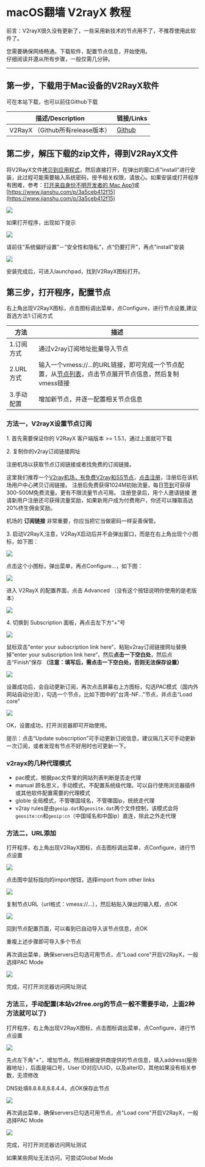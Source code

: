 # macOS翻墙 V2rayX 教程

前言：V2rayX很久没有更新了，一些采用新技术的节点用不了，不推荐使用此软件了。

您需要确保网络畅通。下载软件，配置节点信息，开始使用。  
仔细阅读并遵从所有步骤，一般仅需几分钟。

* * *

第一步，下载用于Mac设备的V2RayX软件
----------------------

可在本站下载，也可以前往Github下载

|描述/Description|链接/Links|
|--- |--- |
|V2RayX （Github所有release版本）|[Github](https://github.com/Cenmrev/V2RayX/releases)|

第二步，解压下载的zip文件，得到V2RayX文件
-------------------------

将V2RayX文件[拷贝到应用程式](https://www.google.com/search?q=Mac+%E6%8B%B7%E8%B4%9D%E7%A8%8B%E5%BA%8F%E5%88%B0%E5%BA%94%E7%94%A8%E7%A8%8B%E5%BA%8F)，然后直接打开，在弹出的窗口点"install"进行安装，此过程可能需要输入系统密码，授予相关权限，请放心。如果安装或打开程序有困难，参考：[打开来自身份不明开发者的 Mac App1](https://support.apple.com/zh-cn/guide/mac-help/mh40616/mac)或[https://www.jianshu.com/p/3a5ceb412f15](https://www.jianshu.com/p/3a5ceb412f15)

![](https://v2free.org/docs/SSPanel/macOS/V2rayX_files/mac-03.png)

如果打开程序，出现如下提示

![](https://v2free.org/docs/SSPanel/macOS/V2rayX_files/mac-01.png)

请前往“系统偏好设置”－“安全性和隐私”，点“仍要打开”，再点"install"安装

![](https://v2free.org/docs/SSPanel/macOS/V2rayX_files/mac-02.png)

安装完成后，可进入launchpad，找到V2RayX图标打开。

第三步，打开程序，配置节点
-------------

右上角出现V2RayX图标，点击图标调出菜单，点Configure，进行节点设置,建议首选方法1:订阅方式

|方法|描述|
|--- |--- |
|1.订阅方式|通过v2ray订阅地址批量导入节点|
|2.URL方式|输入一个vmess://...的URL链接，即可完成一个节点配置，从[节点列表](/user/node)，点击节点展开节点信息，然后复制vmess链接|
|3.手动配置|增加新节点，并逐一配置相关节点信息|

### 方法一，V2rayX设置节点订阅

1\. 首先需要保证你的 V2RayX 客户端版本 >= 1.5.1，通过上面就可下载

2\. 复制你的v2ray订阅链接网址


注册机场以获取节点订阅链接或者找免费的订阅链接。

这里我们推荐一个[V2ray机场，有免费V2ray和SS节点](https://github.com/bannedbook/fanqiang/wiki/V2ray%E6%9C%BA%E5%9C%BA)，[点击注册](https://w1.v2dns.xyz/auth/register?code=cd79)，注册后在该机场用户中心拷贝订阅链接。
注册后免费获得1024M初始流量，每日[签到](https://raw.githubusercontent.com/bannedbook/fanqiang/master/v2ss/images/checkin.jpg)可获得300-500M免费流量。更有不限流量节点可用。
注册登录后，用个人邀请链接 邀请新用户注册还可获得流量奖励，如果新用户成为付费用户，你还可以赚取高达20%终生佣金奖励。

机场的 **订阅链接** 非常重要，你应当把它当做密码一样妥善保管。

3\. 启动V2RayX,注意，V2RayX启动后并不会弹出窗口，而是在右上角出现个小图标，如下图：

![](https://v2free.org/docs/SSPanel/macOS/V2rayX_files/v2rayx1.jpg)

点击这个小图标，弹出菜单，再点Configure...，如下图：

![](https://v2free.org/docs/SSPanel/macOS/V2rayX_files/v2rayx2.jpg)

进入 V2RayX 的配置界面，点击 Advanced （没有这个按钮说明你使用的是老版本）

![](https://v2free.org/docs/SSPanel/macOS/V2rayX_files/v2rayx3.jpg)

4\. 切换到 Subscription 面板，再点击左下方“+”号

![](https://v2free.org/docs/SSPanel/macOS/V2rayX_files/v2rayx4.jpg)

鼠标双击”enter your subscription link here“，粘贴v2ray订阅链接网址替换掉”enter your subscription link here“，然后**点击一下空白处**，然后点击“Finish”保存 **（注意：填写后，需点击一下空白处，否则无法保存设置）**

![](https://v2free.org/docs/SSPanel/macOS/V2rayX_files/v2rayx5.png)

设置成功后，会自动更新订阅，再次点击屏幕右上方图标，勾选PAC模式（国内外网站自动分流），勾选一个节点，比如下图中的"台湾-NF..."节点，并点击“Load core”

![](https://v2free.org/docs/SSPanel/macOS/V2rayX_files/v2rayx6.png)

OK，设置成功，打开浏览器即可开始使用。

提示：点击“Update subscription”可手动更新订阅信息，建议隔几天可手动更新一次订阅，或者发现有节点不好用时也可更新一下。

### v2rayx的几种代理模式

*   pac模式，根据pac文件里的网站列表判断是否走代理
*   manual 顾名思义，手动模式，不配置系统级代理。可以自行使用浏览器插件或其他软件配置需要的代理模式
*   globle 全局模式，不管哪国域名，不管哪国ip，统统走代理
*   v2ray rules是由`geoip.dat`和`geosite.dat`两个文件控制，该模式会将`geosite:cn`和`geoip:cn`（中国域名和中国ip）直连，除此之外走代理

### 方法二，URL添加

打开程序，右上角出现V2RayX图标，点击图标调出菜单，点Configure，进行节点设置

![](https://v2free.org/docs/SSPanel/macOS/V2rayX_files/mac-04.png)

点击图中鼠标指向的import按钮，选择import from other links

![](https://v2free.org/docs/SSPanel/macOS/V2rayX_files/mac-07.jpg)

复制节点URL（url格式：vmess://...），然后粘贴入弹出的输入框，点OK

![](https://v2free.org/docs/SSPanel/macOS/V2rayX_files/mac-08.png)

回到节点配置页面，可以看到已自动导入该节点信息，点OK

重複上述步骤即可导入多个节点

再次调出菜单，确保servers已勾选可用节点，点"Load core"开启V2RayX，一般选择PAC Mode

![](https://v2free.org/docs/SSPanel/macOS/V2rayX_files/mac-10.png)

完成，可打开浏览器访问网址测试

### 方法三，手动配置(本站v2free.org的节点一般不需要手动，上面2种方法就可以了)

打开程序，右上角出现V2RayX图标，点击图标调出菜单，点Configure，进行节点设置

![](https://v2free.org/docs/SSPanel/macOS/V2rayX_files/mac-04.png)

先点左下角"+"，增加节点。然后根据提供商提供的节点信息，填入address(服务器地址），后面是端口号，User ID对应UUID，以及alterID，其他如果没有相关参数，无须修改

DNS处填8.8.8.8,8.8.4.4，点OK保存此节点

![](https://v2free.org/docs/SSPanel/macOS/V2rayX_files/mac-05.png)

再次调出菜单，确保servers已勾选可用节点，点"Load core"开启V2RayX，一般选择PAC Mode

![](https://v2free.org/docs/SSPanel/macOS/V2rayX_files/mac-06.png)

完成，可打开浏览器访问网址测试

如果某些网址无法访问，可尝试Global Mode

